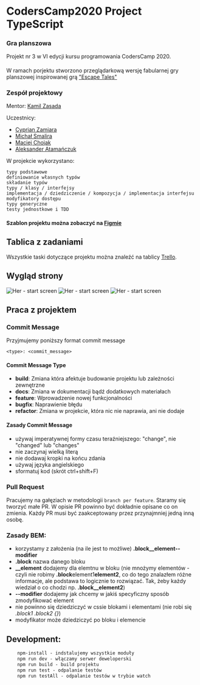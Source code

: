 # CodersCamp2020 Project TypeScript

### Gra planszowa

Projekt nr 3 w VI edycji kursu programowania CodersCamp 2020.

####

W ramach porjektu stworzono przeglądarkową wersję fabularnej gry planszowej inspirowanej grą ["Escape Tales"](https://lock.me/pl/polska/escape-tales)

### Zespół projektowy

Mentor: [Kamil Zasada](https://github.com/kam237zasada)

Uczestnicy:

- [Cyprian Zamiara](https://github.com/Veryyapeee)
- [Michał Smalira](https://github.com/mchojak97)
- [Maciej Chojak](https://github.com/MajStc)
- [Aleksander Atamańczuk](https://github.com/TenGosc007)

W projekcie wykorzystano:

```
typy podstawowe
definiowanie własnych typów
składanie typów
typy / klasy / interfejsy
implementacja / dziedziczenie / kompozycja / implementacja interfejsu
modyfikatory dostępu
typy generyczne
testy jednostkowe i TDD
```

#### Szablon projektu można zobaczyć na [Figmie](https://www.figma.com/file/rgcmVIjGFrVnsJw0RGkoFn/Projekt-TS?node-id=0%3A1)

## Tablica z zadaniami

Wszystkie taski dotyczące projektu można znaleźć na tablicy [Trello](https://trello.com/b/HzFTZcYy/project-3-typescript-her).

## Wygląd strony

![Her - start screen](https://github.com/Brave-squirrels/CodersCamp2020.Project.TypeScript.Her/blob/ending-feature/assets/screen-start.png)
![Her - start screen](https://github.com/Brave-squirrels/CodersCamp2020.Project.TypeScript.Her/blob/ending-feature/assets/screen-menu.png)
![Her - start screen](https://github.com/Brave-squirrels/CodersCamp2020.Project.TypeScript.Her/blob/ending-feature/assets/screen-game.jpg)

## Praca z projektem

### Commit Message

Przyjmujemy poniższy format commit message

```
<type>: <commit_message>
```

#### Commit Message Type

- **build**: Zmiana która afektuje budowanie projektu lub zależności zewnętrzne
- **docs**: Zmiana w dokumentacji bądź dodatkowych materiałach
- **feature**: Wprowadzenie nowej funkcjonalności
- **bugfix**: Naprawienie błędu
- **refactor**: Zmiana w projekcie, która nic nie naprawia, ani nie dodaje

#### Zasady Commit Message

- używaj imperatywnej formy czasu teraźniejszego: "change", nie "changed" lub "changes"
- nie zaczynaj wielką literą
- nie dodawaj kropki na końcu zdania
- używaj języka angielskiego
- sformatuj kod (skrót ctrl+shift+F)

### Pull Request

Pracujemy na gałęziach w metodologii `branch per feature`.
Staramy się tworzyć małe PR. W opisie PR powinno być dokładnie opisane
co on zmienia. Każdy PR musi być zaakceptowany przez przynajmniej jedną
inną osobę.

### Zasady BEM:

- korzystamy z założenia (na ile jest to możliwe) **.block\_\_element--modifier**
- **.block** nazwa danego bloku
- **\_\_element** dodajemy dla elemtnu w bloku (nie mnożymy elementów - czyli nie robimy **.block**element1**element2**, co do tego znalazłem różne informacje, ale podstawa to logicznie to rozwiązać. Tak, żeby każdy wiedział o co chodzi np. **.block\_\_element2**)
- **--modifier** dodajemy jak chcemy w jakiś specyficzny sposób zmodyfikować element
- nie powinno się dziedziczyć w cssie blokami i elementami (nie robi się _.block1 .block2 {}_)
- modyfikator może dziedziczyć po bloku i elemencie

## Development:

```cmd
    npm-install - indstalujemy wszystkie moduły
    npm run dev - włączamy serwer deweloperski
    npm run build - build projektu
    npm run test - odpalanie testów
    npm run testAll - odpalanie testów w trybie watch
```
